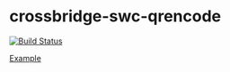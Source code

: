crossbridge-swc-qrencode
========================

[![Build Status](https://travis-ci.org/crossbridge-community/crossbridge-swc-qrencode.svg?branch=master)](https://travis-ci.org/crossbridge-community/crossbridge-swc-qrencode)

[Example](http://www.vpmedia.hu/crossbridge/qrencode/)